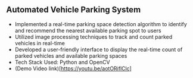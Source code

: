 ## Automated Vehicle Parking System 
- Implemented a real-time parking space detection algorithm to identify and recommend the nearest available parking spot to users 
- Utilized image processing techniques to track and count parked vehicles in real-time 
- Developed a user-friendly interface to display the real-time count of parked vehicles and available parking spaces 
- Tech Stack Used: Python and OpenCV
- (Demo Video link)[https://youtu.be/aotORiflClc]
